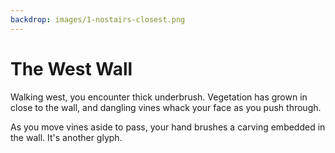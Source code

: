 ```yaml
---
backdrop: images/1-nostairs-closest.png
---
```


# The West Wall

Walking west, you encounter thick underbrush. Vegetation has grown in close to the wall, and dangling vines whack your face as you push through.

As you move vines aside to pass, your hand brushes a carving embedded in the wall. It's another glyph.

<Item id="7" />

<Page url="398" instructions="Another puzzler. Your guidebook provides another clue: '3: The DOM is a ---- structure'." action="Walk south" condition="7" />
